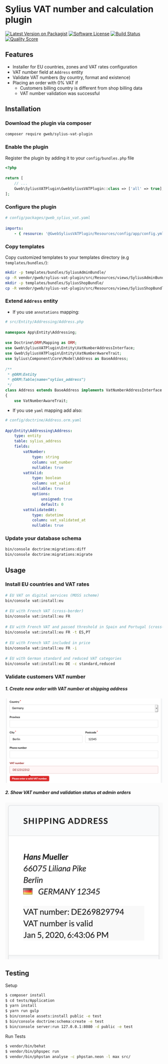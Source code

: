
# Sylius VAT number and calculation plugin

[![Latest Version on Packagist][ico-version]][link-packagist]
[![Software License][ico-license]](LICENSE)
[![Build Status][ico-travis]][link-travis]
[![Quality Score][ico-code-quality]][link-code-quality]

## Features
 * Installer for EU countries, zones and VAT rates configuration
 * VAT number field at `Address` entity
 * Validate VAT numbers (by country, format and existence)
 * Placing an order with 0% VAT if
    * Customers billing country is different from shop billing data
    * VAT number validation was successful

## Installation

### Download the plugin via composer
```bash
composer require gweb/sylius-vat-plugin
```

### Enable the plugin
Register the plugin by adding it to your `config/bundles.php` file

```php
<?php

return [
    // ...
    Gweb\SyliusVATPlugin\GwebSyliusVATPlugin::class => ['all' => true],
];
```

### Configure the plugin

```yaml
# config/packages/gweb_sylius_vat.yaml

imports:
    - { resource: '@GwebSyliusVATPlugin/Resources/config/app/config.yml'}
```

### Copy templates

Copy customized templates to your templates directory (e.g `templates/bundles/`):

```bash
mkdir -p templates/bundles/SyliusAdminBundle/
cp -R vendor/gweb/sylius-vat-plugin/src/Resources/views/SyliusAdminBundle/* templates/bundles/SyliusAdminBundle/
mkdir -p templates/bundles/SyliusShopBundle/
cp -R vendor/gweb/sylius-vat-plugin/src/Resources/views/SyliusShopBundle/* templates/bundles/SyliusShopBundle/
```

### Extend `Address` entity

- If you use `annotations` mapping:

```php
# src/Entity/Addressing/Address.php

namespace App\Entity\Addressing;

use Doctrine\ORM\Mapping as ORM;
use Gweb\SyliusVATPlugin\Entity\VatNumberAddressInterface;
use Gweb\SyliusVATPlugin\Entity\VatNumberAwareTrait;
use Sylius\Component\Core\Model\Address as BaseAddress;

/**
 * @ORM\Entity
 * @ORM\Table(name="sylius_address")
 */
class Address extends BaseAddress implements VatNumberAddressInterface
{
    use VatNumberAwareTrait;
```

- If you use `yaml` mapping add also:

```yaml
# config/doctrine/Address.orm.yaml

App\Entity\Addressing\Address:
    type: entity
    table: sylius_address
    fields:
        vatNumber:
            type: string
            column: vat_number
            nullable: true
        vatValid:
            type: boolean
            column: vat_valid
            nullable: true
            options:
                unsigned: true
                default: 0
        vatValidatedAt:
            type: datetime
            column: vat_validated_at
            nullable: true
```

### Update your database schema

```bash
bin/console doctrine:migrations:diff
bin/console doctrine:migrations:migrate
```

## Usage

### Install EU countries and VAT rates

```bash
# EU VAT on digital services (MOSS scheme)
bin/console vat:install:eu

# EU with French VAT (cross-border)
bin/console vat:install:eu FR

# EU with French VAT and passed threshold in Spain and Portugal (cross-border)
bin/console vat:install:eu FR -t ES,PT

# EU with French VAT included in price
bin/console vat:install:eu FR -i

# EU with German standard and reduced VAT categories
bin/console vat:install:eu DE -c standard,reduced
```

### Validate customers VAT number

##### 1. Create new order with VAT number at shipping address
![Screenshot checkout address with vat number](docs/images/checkout_address.png)

##### 2. Show VAT number and validation status at admin orders
![Screenshot order shipping address with vat number](docs/images/admin_order_address.png)


## Testing

Setup
```bash
$ composer install
$ cd tests/Application
$ yarn install
$ yarn run gulp
$ bin/console assets:install public -e test
$ bin/console doctrine:schema:create -e test
$ bin/console server:run 127.0.0.1:8080 -d public -e test
```

Run Tests
```bash
$ vendor/bin/behat
$ vendor/bin/phpspec run
$ vendor/bin/phpstan analyse -c phpstan.neon -l max src/
```

[ico-version]: https://img.shields.io/packagist/v/gweb/sylius-vat-plugin.svg?style=flat-square
[ico-license]: https://img.shields.io/badge/license-MIT-brightgreen.svg?style=flat-square
[ico-travis]: https://img.shields.io/travis/gewebe/SyliusVATPlugin/master.svg?style=flat-square
[ico-code-quality]: https://img.shields.io/scrutinizer/g/gewebe/SyliusVATPlugin.svg?style=flat-square

[link-packagist]: https://packagist.org/packages/gweb/sylius-vat-plugin
[link-travis]: https://travis-ci.org/gewebe/SyliusVATPlugin
[link-code-quality]: https://scrutinizer-ci.com/g/gewebe/SyliusVATPlugin
